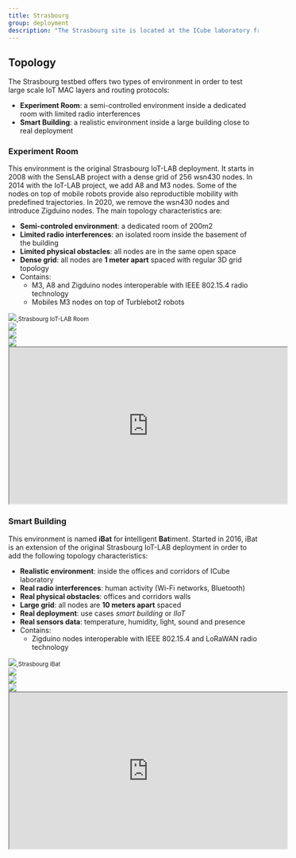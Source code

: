 ```yaml
---
title: Strasbourg
group: deployment
description: "The Strasbourg site is located at the ICube laboratory from the Strasbourg University."
---
```


## Topology

The Strasbourg testbed offers two types of environment in order to test large scale IoT MAC layers and routing protocols:

* **Experiment Room**: a semi-controlled environment inside a dedicated room with limited radio interferences
* **Smart Building**: a realistic environment inside a large building close to real deployment

### Experiment Room

This environment is the original Strasbourg IoT-LAB deployment. It starts in 2008 with the SensLAB project with a dense grid of 256 wsn430 nodes. In 2014 with the IoT-LAB project, we add A8 and M3 nodes. Some of the nodes on top of mobile robots provide also reproductible mobility with predefined trajectories. In 2020, we remove the wsn430 nodes and introduce Zigduino nodes. The main topology characteristics are:

* **Semi-controled environment**: a dedicated room of 200m2
* **Limited radio interferences**: an isolated room inside the basement of the building
* **Limited physical obstacles**: all nodes are in the same open space
* **Dense grid**: all nodes are **1 meter apart** spaced with regular 3D grid topology
* Contains:
  * M3, A8 and Zigduino nodes interoperable with IEEE 802.15.4 radio technology
  * Mobiles M3 nodes on top of Turblebot2 robots

<div class="row mb-3">
    <div class="col-lg-6">
        <a href="{{ '/assets/images/deployments/strasbourg/' | relative_url }}strasbourg-grid-m3.png" data-toggle="lightbox" data-gallery="gallery">
            <img class="img-fluid" src="{{ '/assets/images/deployments/strasbourg/' | relative_url }}strasbourg-grid-m3.png">
        </a>
        <small class="text-muted">Strasbourg IoT-LAB Room</small>
    </div>
</div>

<div class="row mb-3">
    <div class="col p-1">
        <a href="{{ '/assets/images/deployments/strasbourg/' | relative_url }}strasbourg-iot-room1.jpeg" data-toggle="lightbox" data-gallery="gallery">
            <img class="img-thumbnail img-fluid" src="{{ '/assets/images/deployments/strasbourg/' | relative_url }}strasbourg-iot-room1.jpeg">
        </a>
    </div>
    <div class="col p-1">
        <a href="{{ '/assets/images/deployments/strasbourg/' | relative_url }}strasbourg-iot-room2.jpeg" data-toggle="lightbox" data-gallery="gallery">
            <img class="img-thumbnail img-fluid" src="{{ '/assets/images/deployments/strasbourg/' | relative_url }}strasbourg-iot-room2.jpeg">
        </a>
    </div>
    <div class="col p-1">
        <a href="{{ '/assets/images/deployments/strasbourg/' | relative_url }}strasbourg-iot-room3.jpeg" data-toggle="lightbox" data-gallery="gallery">
            <img class="img-thumbnail img-fluid" src="{{ '/assets/images/deployments/strasbourg/' | relative_url }}strasbourg-iot-room3.jpeg">
        </a>
    </div>
</div>

<div class="embed-responsive embed-responsive-16by9">
<iframe class="embed-responsive-item" width="560" height="315" src="https://www.youtube.com/embed/JC385RAqoiY" allowfullscreen></iframe>
</div>

### Smart Building

This environment is named **iBat** for **i**ntelligent **Bat**iment. Started in 2016, iBat is an extension of the original Strasbourg IoT-LAB deployment in order to add the following topology characteristics:

* **Realistic environment**: inside the offices and corridors of ICube laboratory
* **Real radio interferences**: human activity (Wi-Fi networks, Bluetooth)
* **Real physical obstacles**: offices and corridors walls
* **Large grid**: all nodes are **10 meters apart** spaced
* **Real deployment**: use cases *smart building* or *IIoT*
* **Real sensors data**: temperature, humidity, light, sound and presence
* Contains:
  * Zigduino nodes interoperable with IEEE 802.15.4 and LoRaWAN radio technology

<div class="row mb-3">
    <div class="col-lg-6">
        <a href="{{ '/assets/images/deployments/strasbourg/' | relative_url }}strasbourg-grid-zigduino.jpeg" data-toggle="lightbox" data-gallery="gallery">
            <img class="img-fluid" src="{{ '/assets/images/deployments/strasbourg/' | relative_url }}strasbourg-grid-zigduino.jpeg">
        </a>
        <small class="text-muted">Strasbourg iBat</small>
    </div>
</div>


<div class="row mb-3">    
    <div class="col p-1">
        <a href="{{ '/assets/images/deployments/strasbourg/' | relative_url }}strasbourg-zigduino-deployment01.jpeg" data-toggle="lightbox" data-gallery="gallery">
            <img class="img-thumbnail img-fluid" src="{{ '/assets/images/deployments/strasbourg/' | relative_url }}strasbourg-zigduino-deployment01.jpeg">
        </a>
    </div>
    <div class="col p-1">
        <a href="{{ '/assets/images/deployments/strasbourg/' | relative_url }}strasbourg-zigduino-deployment02.jpeg" data-toggle="lightbox" data-gallery="gallery">
            <img class="img-thumbnail img-fluid" src="{{ '/assets/images/deployments/strasbourg/' | relative_url }}strasbourg-zigduino-deployment02.jpeg">
        </a>
    </div>
    <div class="col p-1">
        <a href="{{ '/assets/images/deployments/strasbourg/' | relative_url }}strasbourg-zigduino-deployment03.jpeg" data-toggle="lightbox" data-gallery="gallery">
            <img class="img-thumbnail img-fluid" src="{{ '/assets/images/deployments/strasbourg/' | relative_url }}strasbourg-zigduino-deployment03.jpeg">
        </a>
    </div>
</div>

<div class="embed-responsive embed-responsive-16by9">
<iframe class="embed-responsive-item" width="560" height="315" src="https://www.youtube.com/embed/mQS4kv-tJ2A" allowfullscreen></iframe>
</div>
